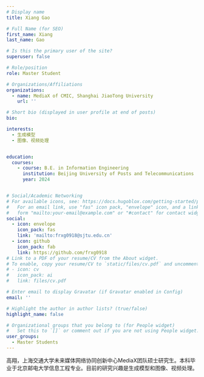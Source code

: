 ```yaml
---
# Display name
title: Xiang Gao

# Full Name (for SEO)
first_name: Xiang
last_name: Gao

# Is this the primary user of the site?
superuser: false

# Role/position
role: Master Student

# Organizations/Affiliations
organizations:
  - name: MediaX of CMIC, Shanghai JiaoTong University
    url: ''

# Short bio (displayed in user profile at end of posts)
bio: 

interests:
  - 生成模型
  - 图像、视频处理


education:
  courses:
    - course: B.E. in Information Engineering
      institution: Beijing University of Posts and Telecommunications
      year: 2024


# Social/Academic Networking
# For available icons, see: https://docs.hugoblox.com/getting-started/page-builder/#icons
#   For an email link, use "fas" icon pack, "envelope" icon, and a link in the
#   form "mailto:your-email@example.com" or "#contact" for contact widget.
social:
  - icon: envelope
    icon_pack: fas
    link: 'mailto:frxg0918@sjtu.edu.cn'
  - icon: github
    icon_pack: fab
    link: https://github.com/frxg0918
# Link to a PDF of your resume/CV from the About widget.
# To enable, copy your resume/CV to `static/files/cv.pdf` and uncomment the lines below.
# - icon: cv
#   icon_pack: ai
#   link: files/cv.pdf

# Enter email to display Gravatar (if Gravatar enabled in Config)
email: ''

# Highlight the author in author lists? (true/false)
highlight_name: false

# Organizational groups that you belong to (for People widget)
#   Set this to `[]` or comment out if you are not using People widget.
user_groups:
  - Master Students
---
```


高翔，上海交通大学未来媒体网络协同创新中心MediaX团队硕士研究生。本科毕业于北京邮电大学信息工程专业。目前的研究兴趣是生成模型和图像、视频处理。